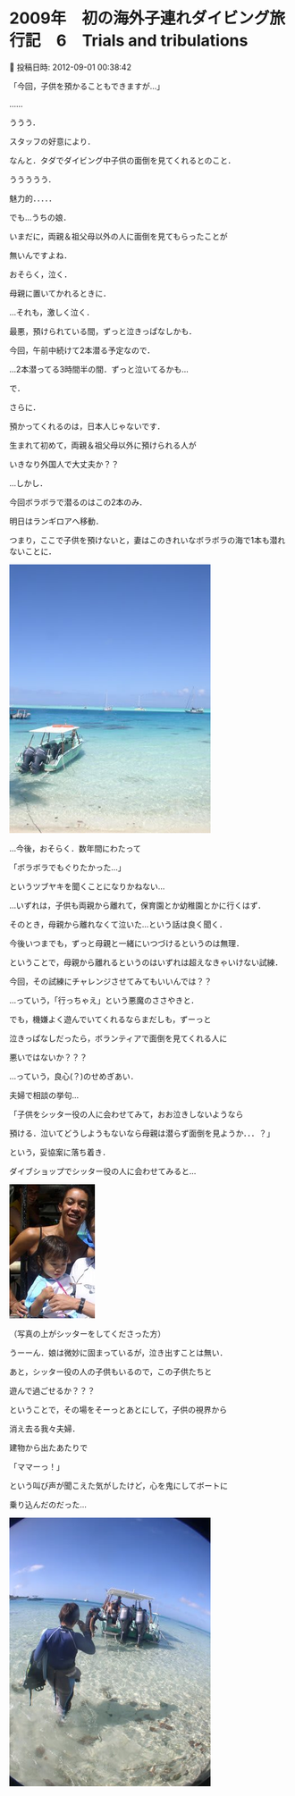 # 2009年　初の海外子連れダイビング旅行記　6　Trials and tribulations

📅 投稿日時: 2012-09-01 00:38:42

「今回，子供を預かることもできますが…」





……


ううう．


スタッフの好意により．


なんと．タダでダイビング中子供の面倒を見てくれるとのこと．


ううううう．


魅力的．．．．．





でも…うちの娘．


いまだに，両親＆祖父母以外の人に面倒を見てもらったことが


無いんですよね．





おそらく，泣く．


母親に置いてかれるときに．





…それも，激しく泣く．


最悪，預けられている間，ずっと泣きっぱなしかも．


今回，午前中続けて2本潜る予定なので．


…2本潜ってる3時間半の間．ずっと泣いてるかも…





で．


さらに．


預かってくれるのは，日本人じゃないです．


生まれて初めて，両親＆祖父母以外に預けられる人が


いきなり外国人で大丈夫か？？





…しかし．


今回ボラボラで潜るのはこの2本のみ．


明日はランギロアへ移動．


つまり，ここで子供を預けないと，妻はこのきれいなボラボラの海で1本も潜れないことに．




![85c95b58e1cb0d647179774974f821f1.jpg](images/85c95b58e1cb0d647179774974f821f1.jpg)




…今後，おそらく．数年間にわたって


「ボラボラでもぐりたかった…」


というツブヤキを聞くことになりかねない…





…いずれは，子供も両親から離れて，保育園とか幼稚園とかに行くはず．


そのとき，母親から離れなくて泣いた…という話は良く聞く．


今後いつまでも，ずっと母親と一緒にいつづけるというのは無理．


ということで，母親から離れるというのはいずれは超えなきゃいけない試練．


今回，その試練にチャレンジさせてみてもいいんでは？？


…っていう，「行っちゃえ」という悪魔のささやきと．





でも，機嫌よく遊んでいてくれるならまだしも，ずーっと


泣きっぱなしだったら，ボランティアで面倒を見てくれる人に


悪いではないか？？？


…っていう，良心(？)のせめぎあい．





夫婦で相談の挙句…


「子供をシッター役の人に会わせてみて，おお泣きしないようなら


預ける．泣いてどうしようもないなら母親は潜らず面倒を見ようか．．．？」


という，妥協案に落ち着き．





ダイブショップでシッター役の人に会わせてみると…




![cf89ba0fb88449d44abb852d0847e1f8.jpg](images/cf89ba0fb88449d44abb852d0847e1f8.jpg)




（写真の上がシッターをしてくださった方）





うーーん．娘は微妙に固まっているが，泣き出すことは無い．


あと，シッター役の人の子供もいるので，この子供たちと


遊んで過ごせるか？？？





ということで，その場をそーっとあとにして，子供の視界から


消え去る我々夫婦．


建物から出たあたりで


「ママーっ！」


という叫び声が聞こえた気がしたけど，心を鬼にしてボートに


乗り込んだのだった… 




![0b7ce7fe5ec202b12f8b80a9269d1101.jpg](images/0b7ce7fe5ec202b12f8b80a9269d1101.jpg)
